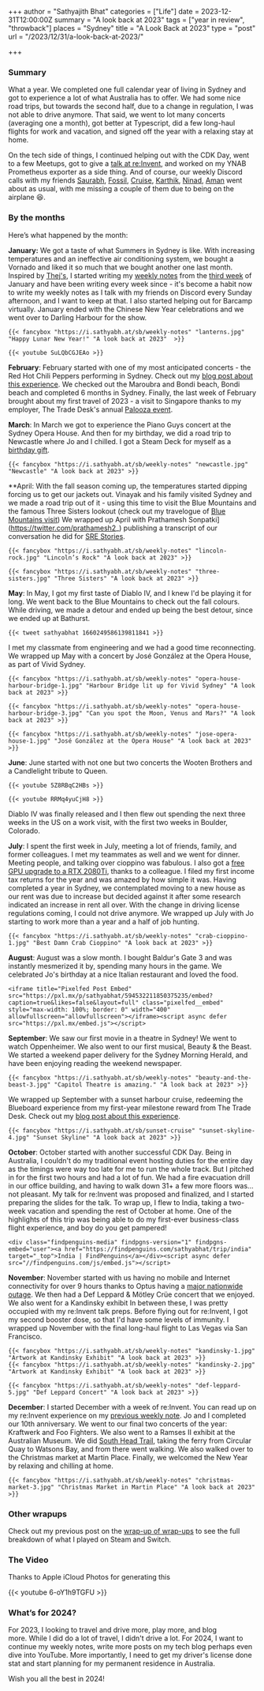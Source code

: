 +++
author = "Sathyajith Bhat"
categories = ["Life"]
date = 2023-12-31T12:00:00Z
summary = "A look back at 2023" 
tags = ["year in review", "throwback"]
places = "Sydney"
title = "A Look Back at 2023" 
type = "post"
url = "/2023/12/31/a-look-back-at-2023/"

+++

### Summary

What a year. We completed one full calendar year of living in Sydney and got to experience a lot of what Australia has to offer. We had some nice road trips, but towards the second half, due to a change in regulation, I was not able to drive anymore. That said, we went to lot many concerts (averaging one a month), got better at Typescript, did a few long-haul flights for work and vacation, and signed off the year with a relaxing stay at home. 

On the tech side of things, I continued helping out with the CDK Day, went to a few Meetups, got to give a [talk at re:Invent](https://sathyasays.com/talks/improve-web-application-performance-aws-global-accelerator-net327/), and worked on my YNAB Prometheus exporter as a side thing. And of course, our weekly Discord calls with my friends [Saurabh](https://twitter.com/the100rabh), [Fossil](https://twitter.com/Fossiloflife), [Cruise](https://twitter.com/Cruisemaniac), [Karthik](https://twitter.com/Karthik), [Ninad](https://twitter.com/Ni_nad), [Aman](https://twitter.com/amanmanglik) went about as usual, with me missing a couple of them due to being on the airplane 😆.

### By the months

Here’s what happened by the month:

**January:** We got a taste of what Summers in Sydney is like. With increasing temperatures and an ineffective air conditioning system, we bought a Vornado and liked it so much that we bought another one last month. Inspired by [Thej's](https://thejeshgn.com/tag/weekly-notes/), I started writing my [weekly notes](/series/weekly-notes) from the [third week](/2023/01/21/weekly-notes-03-2023/) of January and have been writing every week since - it's become a habit now to write my weekly notes as I talk with my friends on Discord every Sunday afternoon, and I want to keep at that. I also started helping out for Barcamp virtually. January ended with the Chinese New Year celebrations and we went over to Darling Harbour for the show.

    {{< fancybox "https://i.sathyabh.at/sb/weekly-notes" "lanterns.jpg" "Happy Lunar New Year!" "A look back at 2023"  >}}

    {{< youtube SuLQbCGJEAo >}}

**February**: February started with one of my most anticipated concerts - the Red Hot Chili Peppers performing in Sydney. Check out my [blog post about this experience](/2023/02/04/red-hot-chili-peppers-post-malone-sydney-2023). We checked out the Maroubra and Bondi beach, Bondi beach and completed 6 months in Sydney. Finally, the last week of February brought about my first travel of 2023 - a visit to Singapore thanks to my employer, The Trade Desk's annual [Palooza event](/2023/02/26/weekly-notes-08-2023/).

**March**: In March we got to experience the Piano Guys concert at the Sydney Opera House. And then for my birthday, we did a road trip to Newcastle where Jo and I chilled. I got a Steam Deck for myself as a [birthday gift](/2023/03/20/weekly-notes-11-2023/). 

    {{< fancybox "https://i.sathyabh.at/sb/weekly-notes" "newcastle.jpg" "Newcastle" "A look back at 2023" >}}

**April: With the fall season coming up, the temperatures started dipping forcing us to get our jackets out. Vinayak and his family visited Sydney and we made a road trip out of it - using this time to visit the Blue Mountains and the famous Three Sisters lookout (check out my travelogue of [Blue Mountains visit](/2023/05/07/blue-mountains-day-trip-travelogue/)) We wrapped up April with Prathamesh Sonpatki](https://twitter.com/prathamesh2_) publishing a transcript of our conversation he did for [SRE Stories](https://www.srestories.dev/p/sre-story-with-sathya-bhat).

    {{< fancybox "https://i.sathyabh.at/sb/weekly-notes" "lincoln-rock.jpg" "Lincoln’s Rock" "A look back at 2023" >}}

    {{< fancybox "https://i.sathyabh.at/sb/weekly-notes" "three-sisters.jpg" "Three Sisters" "A look back at 2023" >}}


**May**: In May, I got my first taste of Diablo IV, and I knew I'd be playing it for long. We went back to the Blue Mountains to check out the fall colours. While driving, we made a detour and ended up being the best detour, since we ended up at Bathurst.

    {{< tweet sathyabhat 1660249586139811841 >}}

I met my classmate from engineering and we had a good time reconnecting. We wrapped up May with a concert by José González at the Opera House, as part of Vivid Sydney.

    {{< fancybox "https://i.sathyabh.at/sb/weekly-notes" "opera-house-harbour-bridge-1.jpg" "Harbour Bridge lit up for Vivid Sydney" "A look back at 2023" >}}

    {{< fancybox "https://i.sathyabh.at/sb/weekly-notes" "opera-house-harbour-bridge-3.jpg" "Can you spot the Moon, Venus and Mars?" "A look back at 2023" >}}

    {{< fancybox "https://i.sathyabh.at/sb/weekly-notes" "jose-opera-house-1.jpg" "José González at the Opera House" "A look back at 2023" >}}

**June**: June started with not one but two concerts the Wooten Brothers and a Candlelight tribute to Queen.

    {{< youtube 5Z8RBqC2HBs >}}

    {{< youtube RRMq4yuCjH8 >}}

Diablo IV was finally released and I then flew out spending the next three weeks in the US on a work visit, with the first two weeks in Boulder, Colorado.


**July**: I spent the first week in July, meeting a lot of friends, family, and former colleagues. I met my teammates as well and we went for dinner. Meeting people, and talking over cioppino was fabulous. I also got a [free GPU upgrade to a RTX 2080Ti](/2023/07/09/weekly-notes-27-2023/), thanks to a colleague. I filed my first income tax returns for the year and was amazed by how simple it was. Having completed a year in Sydney, we contemplated moving to a new house as our rent was due to increase but decided against it after some research indicated an increase in rent all over. With the change in driving license regulations coming, I could not drive anymore. We wrapped up July with Jo starting to work more than a year and a half of job hunting.

    {{< fancybox "https://i.sathyabh.at/sb/weekly-notes" "crab-cioppino-1.jpg" "Best Damn Crab Cioppino" "A look back at 2023" >}}

**August**: August was a slow month. I bought Baldur's Gate 3 and was instantly mesmerized it by, spending many hours in the game. We celebrated Jo's birthday at a nice Italian restaurant and loved the food.

    <iframe title="Pixelfed Post Embed" src="https://pxl.mx/p/sathyabhat/594532211850375235/embed?caption=true&likes=false&layout=full" class="pixelfed__embed" style="max-width: 100%; border: 0" width="400" allowfullscreen="allowfullscreen"></iframe><script async defer src="https://pxl.mx/embed.js"></script>

**September**: We saw our first movie in a theatre in Sydney! We went to watch Oppenheimer. We also went to our first musical, Beauty & the Beast. We started a weekend paper delivery for the Sydney Morning Herald, and have been enjoying reading the weekend newspaper.

    {{< fancybox "https://i.sathyabh.at/sb/weekly-notes" "beauty-and-the-beast-3.jpg" "Capitol Theatre is amazing." "A look back at 2023" >}}
    
We wrapped up September with a sunset harbour cruise, redeeming the Blueboard experience from my first-year milestone reward from The Trade Desk. Check out my [blog post about this experience](/2023/09/17/captain-cook-sydney-harbour-sunset-dinner-cruise).

    {{< fancybox "https://i.sathyabh.at/sb/sunset-cruise" "sunset-skyline-4.jpg" "Sunset Skyline" "A look back at 2023" >}}

**October**: October started with another successful CDK Day. Being in Australia, I couldn't do my traditional event hosting duties for the entire day as the timings were way too late for me to run the whole track. But I pitched in for the first two hours and had a lot of fun. We had a fire evacuation drill in our office building, and having to walk down 31+ a few more floors was... not pleasant. My talk for re:Invent was proposed and finalized, and I started preparing the slides for the talk. To wrap up, I flew to India, taking a two-week vacation and spending the rest of October at home. One of the highlights of this trip was being able to do my first-ever business-class flight experience, and boy do you get pampered!

    <div class="findpenguins-media" findpgns-version="1" findpgns-embed="user"><a href="https://findpenguins.com/sathyabhat/trip/india" target="_top">India | FindPenguins</a></div><script async defer src="//findpenguins.com/js/embed.js"></script>


**November**: November started with us having no mobile and Internet connectivity for over 9 hours thanks to Optus having a [major nationwide outage](https://www.smh.com.au/business/companies/inside-optus-day-from-hell-20231110-p5eiz0.html). We then had a Def Leppard & Mötley Crüe concert that we enjoyed. We also went for a Kandinsky exhibit In between these, I was pretty occupied with my re:Invent talk preps. Before flying out for re:Invent, I got my second booster dose, so that I'd have some levels of immunity. I wrapped up November with the final long-haul flight to Las Vegas via San Francisco. 

    {{< fancybox "https://i.sathyabh.at/sb/weekly-notes" "kandinsky-1.jpg" "Artwork at Kandinsky Exhibit" "A look back at 2023" >}}
    {{< fancybox "https://i.sathyabh.at/sb/weekly-notes" "kandinsky-2.jpg" "Artwork at Kandinsky Exhibit" "A look back at 2023" >}}

    {{< fancybox "https://i.sathyabh.at/sb/weekly-notes" "def-leppard-5.jpg" "Def Leppard Concert" "A look back at 2023" >}}

**December**: I started December with a week of re:Invent. You can read up on my re:Invent experience on my [previous weekly note](/2023/12/04/weekly-notes-48-2023/). Jo and I completed our 10th anniversary. We went to our final two concerts of the year: Kraftwerk and Foo Fighters. We also went to a Ramses II exhibit at the Australian Museum. We did [South Head Trail](/2023/12/24/weekly-notes-51-2023/), taking the ferry from Circular Quay to Watsons Bay, and from there went walking. We also walked over to the Christmas market at Martin Place. Finally, we welcomed the New Year by relaxing and chilling at home. 

    {{< fancybox "https://i.sathyabh.at/sb/weekly-notes" "christmas-market-3.jpg" "Christmas Market in Martin Place" "A look back at 2023" >}}

### Other wrapups

Check out my previous post on the [wrap-up of wrap-ups](/2023/12/30/wrap-up-of-wrap-ups-2023) to see the full breakdown of what I played on Steam and Switch.

### The Video

Thanks to Apple iCloud Photos for generating this 

{{< youtube 6-oY1h9TGFU >}}

### What’s for 2024?

For 2023, I looking to travel and drive more, play more, and blog more. While I did do a lot of travel, I didn't drive a lot. For 2024, I want to continue my weekly notes, write more posts on my tech blog perhaps even dive into YouTube. More importantly, I need to get my driver's license done stat and start planning for my permanent residence in Australia. 

Wish you all the best in 2024!